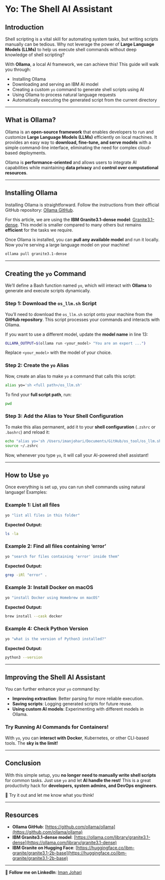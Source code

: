 # Yo: The Shell AI Assistant

## Introduction
Shell scripting is a vital skill for automating system tasks, but writing scripts manually can be tedious. Why not leverage the power of **Large Language Models (LLMs)** to help us execute shell commands without deep knowledge of shell scripting?

With **Ollama**, a local AI framework, we can achieve this! This guide will walk you through:

- Installing Ollama
- Downloading and serving an IBM AI model
- Creating a custom `yo` command to generate shell scripts using AI
- Using Ollama to process natural language requests
- Automatically executing the generated script from the current directory

---

## What is Ollama?
Ollama is an **open-source framework** that enables developers to run and customize **Large Language Models (LLMs)** efficiently on local machines. It provides an easy way to **download, fine-tune, and serve models** with a simple command-line interface, eliminating the need for complex cloud-based deployments.

Ollama is **performance-oriented** and allows users to integrate AI capabilities while maintaining **data privacy** and **control over computational resources**.

---

## Installing Ollama
Installing Ollama is straightforward. Follow the instructions from their official GitHub repository: [Ollama GitHub](https://github.com/ollama/ollama).

For this article, we are using the **IBM Granite3.1-dense model**: [Granite3.1-dense](https://ollama.com/library/granite3.1-dense). This model is smaller compared to many others but remains **efficient** for the tasks we require.

Once Ollama is installed, you can **pull any available model** and run it locally. Now you’re serving a large language model on your machine!

```sh
ollama pull granite3.1-dense
```

---

## Creating the `yo` Command
We’ll define a Bash function named `yo`, which will interact with **Ollama** to generate and execute scripts dynamically.

### Step 1: Download the `os_llm.sh` Script
You’ll need to download the `os_llm.sh` script onto your machine from the **GitHub repository**. This script processes your commands and interacts with Ollama.

If you want to use a different model, update the **model name** in line 13:

```sh
OLLAMA_OUTPUT=$(ollama run <your_model> "You are an expert ...")
```

Replace `<your_model>` with the model of your choice.

### Step 2: Create the `yo` Alias
Now, create an alias to make `yo` a command that calls this script:

```sh
alias yo='sh <full path>/os_llm.sh'
```

To find your **full script path**, run:
```sh
pwd
```

### Step 3: Add the Alias to Your Shell Configuration
To make this alias permanent, add it to your **shell configuration** (`.zshrc` or `.bashrc`) and reload it:

```sh
echo "alias yo='sh /Users/imanjohari/Documents/GitHub/os_tool/os_llm.sh'" >> ~/.zshrc
source ~/.zshrc
```

Now, whenever you type `yo`, it will call your AI-powered shell assistant!

---

## How to Use `yo`
Once everything is set up, you can run shell commands using natural language! Examples:

### **Example 1: List all files**
```sh
yo "list all files in this folder"
```
**Expected Output:**
```sh
ls -la
```

### **Example 2: Find all files containing ‘error’**
```sh
yo "search for files containing 'error' inside them"
```
**Expected Output:**
```sh
grep -iRl "error" .
```

### **Example 3: Install Docker on macOS**
```sh
yo "install Docker using Homebrew on macOS"
```
**Expected Output:**
```sh
brew install --cask docker
```

### **Example 4: Check Python Version**
```sh
yo "what is the version of Python3 installed?"
```
**Expected Output:**
```sh
python3 --version
```

---

## Improving the Shell AI Assistant
You can further enhance your `yo` command by:
- **Improving extraction**: Better parsing for more reliable execution.
- **Saving scripts**: Logging generated scripts for future reuse.
- **Using custom AI models**: Experimenting with different models in Ollama.

### **Try Running AI Commands for Containers!**
With `yo`, you can **interact with Docker**, Kubernetes, or other CLI-based tools. The **sky is the limit!**

---

## Conclusion
With this simple setup, you **no longer need to manually write shell scripts** for common tasks. Just use `yo` and let **AI handle the rest**! This is a great productivity hack for **developers, system admins, and DevOps engineers**.

🚀 Try it out and let me know what you think!

---

## Resources
- **Ollama GitHub**: [https://github.com/ollama/ollama](https://github.com/ollama/ollama)
- **IBM Granite3.1-dense model**: [https://ollama.com/library/granite3.1-dense](https://ollama.com/library/granite3.1-dense)
- **IBM Granite on Hugging Face**: [https://huggingface.co/ibm-granite/granite3.1-2b-base](https://huggingface.co/ibm-granite/granite3.1-2b-base)

---

🔗 **Follow me on LinkedIn**: [Iman Johari](https://www.linkedin.com/in/iman-johari-85b29513/)
